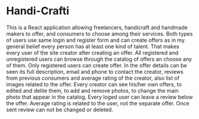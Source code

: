 # Handi-Crafti
This is a React application allowing freelancers, handicraft and handmade makers to offer, and consumers to choose among their services. 
Both types of users use same login and register form and can create offers as in my general belief every person has at least one kind of talent. 
That makes every user of the site creator after creating an offer. All registered and unregistered users can browse through the catalog of offers an choose any of them. 
Only registered users can create offer.
In the offer details can be seen its full description, email and phone to contact the creator, reviews from previous consumers and average rating of the creator, 
also list of images related to the offer.
Every creator can see his/her own offers, to edited and delite them, to add and remove photos, to change the main photo that appear in the catalog.
Every loged user can leave a review below the offer.
Average rating is related to the user, not the separate offer.
Once sent review can not be changed or deleted.


